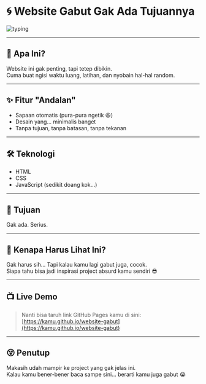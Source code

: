 # 🌀 Website Gabut Gak Ada Tujuannya

![typing](https://readme-typing-svg.herokuapp.com?font=Fira+Code&duration=2000&pause=1000&color=00FFCC&center=true&vCenter=true&width=435&lines=Selamat+Datang+di+Website+Gabut~;Gak+ada+tujuan%2C+cuma+iseng+aja...;Bikin+karena+lagi+bosen;Nunggu+ide+yang+gak+dateng-dateng)

---

## 🤷 Apa Ini?

Website ini gak penting, tapi tetep dibikin.  
Cuma buat ngisi waktu luang, latihan, dan nyobain hal-hal random.

---

## ✨ Fitur "Andalan"

- Sapaan otomatis (pura-pura ngetik 😆)
- Desain yang... minimalis banget
- Tanpa tujuan, tanpa batasan, tanpa tekanan

---

## 🛠️ Teknologi

- HTML
- CSS
- JavaScript (sedikit doang kok...)

---

## 🎯 Tujuan

Gak ada. Serius.

---

## 🧠 Kenapa Harus Lihat Ini?

Gak harus sih... Tapi kalau kamu lagi gabut juga, cocok.  
Siapa tahu bisa jadi inspirasi project absurd kamu sendiri 😎

---

## 📺 Live Demo

> Nanti bisa taruh link GitHub Pages kamu di sini:  
> [https://kamu.github.io/website-gabut](https://kamu.github.io/website-gabut)

---

## 😵 Penutup

Makasih udah mampir ke project yang gak jelas ini.  
Kalau kamu bener-bener baca sampe sini... berarti kamu juga gabut 😭
